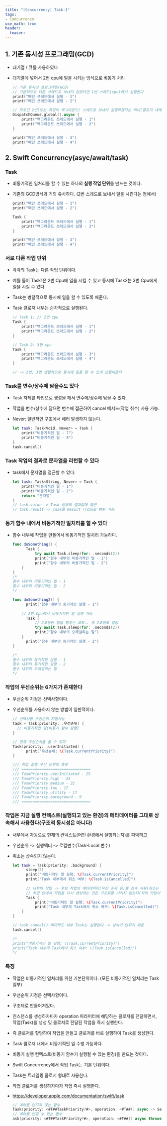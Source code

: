 ```yaml
---
title: "[Concurrency] Task-1"
tags: 
- Concurrency
use_math: true
header: 
  teaser: 
---
```


## 1. 기존 동시성 프로그래밍(GCD)

- 대기열 / 큐를 사용하였다
- 대기열에 넣어서 2번 cpu에 일을 시키는 방식으로 비동기 처리

  ```swift
  // 기존 동시성 프로그래밍(GCD)
  // 기본적으로 다른 쓰레드로 보내지 않았다면 1번 쓰레드(cpu)에서 실행한다
  print("메인 쓰레드에서 실행 - 1")
  print("메인 쓰레드에서 실행 - 2")
  
  // 무조건 2번(또는 특정의 백그라운드) 스레드로 보내서 실행하겠다는 의미(클로저 내에서는 순차적 실행) 
  DispatchQueue.global().async {
      print("백그라운드 쓰레드에서 실행 - 1")
      print("백그라운드 쓰레드에서 실행 - 2")
  }
  
  print("메인 쓰레드에서 실행 - 3")
  print("메인 쓰레드에서 실행 - 4")
  ```

## 2. Swift Concurrency(asyc/await/task)

### Task

- 비동기적인 일처리를 할 수 있는 하나의 **실행 작업 단위**를 만드는 것이다.
- 기존의 GCD방식과 거의 유사하다. (2번 스레드로 보내서 일을 시킨다는 점에서)

  ```swift
  print("메인 쓰레드에서 실행 - 1")
  print("메인 쓰레드에서 실행 - 2")
  
  Task {
      print("백그라운드 쓰레드에서 실행 - 1")
      print("백그라운드 쓰레드에서 실행 - 2")
  }
  
  print("메인 쓰레드에서 실행 - 3")
  print("메인 쓰레드에서 실행 - 4") 
  ```

### 서로 다른 작업 단위

- 각각의 Task는 다른 작업 단위이다.
- 예를 들어 Task1은 2번 Cpu에 일을 시킬 수 있고 동시에 Task2는 3번 Cpu에게 일을 시킬 수 있다.
- Task는 병렬적으로 동시에 일을 할 수 있도록 해준다.
- Task 클로저 내부는 순차적으로 실행된다.

  ```swift
  // Task 1: // 2번 cpu
  Task {
      print("백그라운드 쓰레드에서 실행 - 1")
      print("백그라운드 쓰레드에서 실행 - 2")
  }
  
  // Task 2: 3번 cpu
  Task {
      print("백그라운드 쓰레드에서 실행 - 3")
      print("백그라운드 쓰레드에서 실행 - 4")
  }
  
  // -> 2번, 3번 병렬적으로 동시에 일을 할 수 있게 만들어준다
  
  ```

### Task를 변수/상수에 담을수도 있다

- Task 자체를 타입으로 생성을 해서 변수에/상수에 담을 수 있다.
- 작업을 변수/상수에 담으면 변수에 접근하여 cancel 메서드(작업 취수) 사용 가능.
- Never: 일반적인 구조에서 에러 발생하지 않는다.

  ```swift
  let task: Task<Void, Never> = Task {
      print("비동기적인 일 - 7")
      print("비동기적인 일 - 8")
  }
  task.cancel()
  ```

### Task 작업의 결과로 문자열을 리턴할 수 있다

- task에서 문자열을 접근할 수 있다.

  ```swift
  let task: Task<String, Never> = Task {
      print("비동기적인 일 - 1")
      print("비동기적인 일 - 2")
      return "문자열"
  }
  // task.value -> Task 성공의 결과값에 접근
  // task.result -> Task를 Result 타입으로 변환 가능
  ```

### 동기 함수 내에서 비동기적인 일처리를 할 수 있다

- 함수 내부에 작업을 만들어서 비동기적인 일처리 가능하다.

  ```swift
  func doSomething() {
        Task {
            try await Task.sleep(for: .seconds(2))
        	print("함수 내부의 비동기적인 일 - 1")
        	print("함수 내부의 비동기적인 일 - 2")
      }
  }
  /*
  함수 내부의 비동기적인 일 - 1
  함수 내부의 비동기적인 일 - 2
  */
  
  func doSomething2() {
  		print("함수 내부의 동기적인 실행 - 1")
      
      // 2번 Cpu에서 비동기적인 일 실행 가능
    	Task {
        	// 2초동안 일을 멈추는 코드.. 즉 2초정도 걸림
            try await Task.sleep(for: .seconds(2))
        	print("함수 내부의 오래걸리는 일")
      }
    	print("함수 내부의 동기적인 실행 - 2")
  }
  
  /*
  함수 내부의 동기적인 실행 - 1
  함수 내부의 동기적인 실행 - 2
  함수 내부의 오래걸리는 일
  */
  ```


### 작업의 우선순위는 6가지가 존재한다

- 우선순위 지정은 선택사항이다.
- 우선순위를 사용하지 않는 방법이 일반적이다.

  ```swift
  // 선택사항 우선순위 지정가능
  task = Task(priority: .우선순위) {
    // 비동기적인 일(비동기 함수 실행)
  }
  
  // 현재 우선순위를 볼 수 있다
  Task(priority: .userInitiated) {
    	print("우선순위: \(Task.currentPriority)")
  }
  
  /// 작업 실행 우선 순위의 종류
  /// ===============================
  /// TaskPriority.userInitiated - 25
  /// TaskPriority.high - 25
  /// TaskPriority.medium - 21
  /// TaskPriority.low - 17
  /// TaskPriority.utility - 17
  /// TaskPriority.background - 9
  /// ===============================
  ```
  

### 작업은 지금 실행 컨텍스트(실행되고 있는 환경)의 메타데이터를 그대로 상속해서 사용한다(구조적 동시성은 아니다)

- 내부에서 자동으로 현재의 컨텍스트(어떤 환경에서 실행되는지)를 파악하고

- 우선순위 -> 실행액터 -> 로컬변수(Task-Local 변수)

- 취소는 상속되지 않는다.

  ```swift
  let task = Task(priority: .background) {
    	sleep(2)
    	print("비동기적인 일 실행: \(Task.currentPriority)")
    	print("Task 내부에서 취소 여부: \(Task.isCancelled)")
    
    	// 내부의 작업 -> 부모 작업의 메타데이터(우선 순위 등)를 상속 사용(취소는 상속 불가)
    	// 작업 안에서 작업을 다시 생성하는 것은 구조화를 시키지 않는다(하위 작업이 되는 것이 아니다)
    	Task {
        	print("비동기적인 일 실행: \(Task.currentPriority)")
        	print("Task 내부의 Task에서 취소 여부: \(Task.isCancelled)")
      }
  }
  
  // task.cancel() 하더라도 내부 Task는 실행된다 -> 상속이 안되기 때문
  task.cancel()
  
  /*
  print("비동기적인 일 실행: \(Task.currentPriority)")
  print("Task 내부의 Task에서 취소 여부: \(Task.isCancelled)")
  */
  ```

  

### 특징

- 작업은 비동기적인 일처리를 위한 기본단위이다. (모든 비동기적인 일처리는 Task 일부)

- 우선순위 지정은 선택사항이다.

- 구조체로 만들어져있다.

- 인스턴스를 생성하자마자 operation 파라미터에 해당하는 클로저를 전달하면서, 작업(Task)을 생성 및 클로저로 전달된 작업을 즉시 실행한다.

- 즉 클로저를 할당하여 작업을 만들고 클로저를 바로 실행하여 Task를 생성한다.

- Task 클로저 내에서 비동기적인 일 수행 가능하다.

- 비동기 실행 컨텍스트(비동기 함수기 실행될 수 있는 환경)을 만드는 것이다.

- Swift Concurrency에서 작업 Task는 기본 단위이다.

- Task는 트레일링 클로저 형태로 사용한다.

- 작업 클로저를 생성하자마자 작업 즉시 실행한다.

- https://developer.apple.com/documentation/swift/task

  ```swift
  // 에러를 던지지 않는 함수
  Task(priority: <#T##TaskPriority?#>, operation: <#T##() async -> Sendable#>)
  // 에러를 던질 수 있는 함수
  ask(priority: <#T##TaskPriority?#>, operation: <#T##() async throws -> Sendable#>)
  ```

  
  
  
  
  

​	
